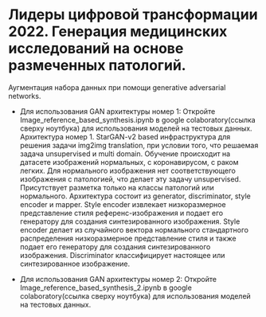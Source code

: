 # Лидеры цифровой трансформации 2022. Генерация медицинских исследований на основе размеченных патологий.
Аугментация набора данных при помощи generative adversarial networks.
- Для использования GAN архитектуры номер 1: Откройте Image_reference_based_synthesis.ipynb в google colaboratory(ссылка сверху ноутбука) для использования моделей на тестовых данных.
Архитектура номер 1. StarGAN-v2 based инфраструктура для решения задачи img2img translation, при условии того, что решаемая задача unsupervised и multi domain. Обучение происходит на датасете изображений нормальных, с коронавирусом, с раком легких. Для нормального изображения нет соответствующего изображения с патологией, что делает эту задачу unsupervised. Присутствует разметка только на классы патологий или нормального. Архитектура состоит из generator, discriminator, style encoder и mapper. Style encoder извлекает низкоразмерное представление стиля референс-изображения и подает его генератору для создания синтезированного изображения. Style encoder делает из случайного вектора нормального стандартного распределения низкоразмерное представление стиля и также подает его генератору для создания синтезированного изображения. Discriminator классифицирует настоящее или синтезированное изображение.

- Для использования GAN архитектуры номер 2: Откройте Image_reference_based_synthesis_2.ipynb в google colaboratory(ссылка сверху ноутбука) для использования моделей на тестовых данных.
